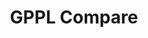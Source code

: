 ---
title: GPPL Compare

language_tabs: # must be one of https://git.io/vQNgJ
  - csharp: C#
  - python: Python
  - rust: Rust

toc_footers:
  - <p>GPPL<p>

includes:
  - gppl/introduction
  - gppl/introduction/about
  - gppl/introduction/languages
  - gppl/comments
  - gppl/comments/line-comments
  - gppl/comments/block-comments
  - gppl/comments/documentation-comments
  - gppl/token
  - gppl/token/literal
  - gppl/token/literal/boolean
  - gppl/token/literal/numeric
  - gppl/token/literal/textual
  - gppl/token/keyword
  - gppl/token/keyword/strict
  - gppl/token/keyword/contextual
  - gppl/token/operators
  - gppl/token/identifier
  - gppl/token/reserved
  # - gppl/token/punctuation
  - gppl/type
  - gppl/type/atomic
  # - gppl/type/atomic/bool
  # - gppl/type/atomic/bytes
  # - gppl/type/atomic/number
  # - gppl/type/atomic/number/natural
  # - gppl/type/atomic/number/integer
  # - gppl/type/atomic/number/rational
  # - gppl/type/atomic/number/floating-point
  # - gppl/type/atomic/number/complex
  # - gppl/type/atomic/text
  # - gppl/type/atomic/text/character
  - gppl/type/composite
  # - gppl/type/composite/text
  # - gppl/type/composite/text/string
  # - gppl/type/composite/homogeneous
  # - gppl/type/composite/homogeneous/array
  # - gppl/type/composite/heterogeneous
  # - gppl/type/composite/heterogeneous/tuple
  # - gppl/type/composite/heterogeneous/struct
  - gppl/expression
  - gppl/statement
  - gppl/binding
  - gppl/binding/variable
  - gppl/binding/constant
  - gppl/binding/callable-unit
  - gppl/control-flow
  - gppl/control-flow/sequence
  - gppl/control-flow/selection
  - gppl/control-flow/selection/single_branch
  - gppl/control-flow/selection/branch_with_alternative
  - gppl/control-flow/repetition
  - gppl/control-flow/repetition/condition
  - gppl/control-flow/repetition/condition/while
  - gppl/control-flow/repetition/infinite
  - gppl/control-flow/repetition/iteration
  - gppl/control-flow/repetition/iteration/count_controlled
  - gppl/control-flow/repetition/recursion

search: true

code_clipboard: true

lang_switch: true

meta:
  - name: description
    content: General Purpose Programming Language Comparison
---